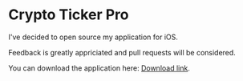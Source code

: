 # Crypto Ticker Pro

I've decided to open source my application for iOS. 

Feedback is greatly appriciated and pull requests will be considered. 

You can download the application here: [Download link](https://itunes.apple.com/app/crypto-ticker-pro/id1252973638?mt=8&at=1010l7es).
